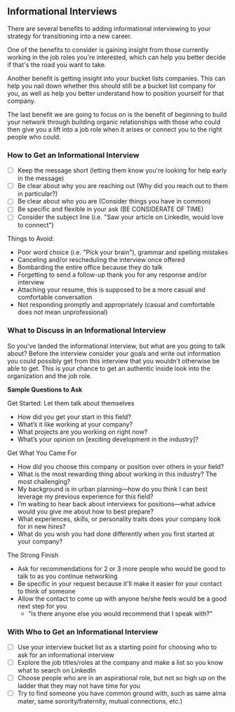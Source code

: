 ## Informational Interviews

There are several benefits to adding informational interviewing to your strategy for transitioning into a new career.

One of the benefits to consider is gaining insight from those currently working in the job roles you're interested, which can help you better decide if that's the road you want to take.

Another benefit is getting insight into your bucket lists companies. This can help you nail down whether this should still be a bucket list company for you, as well as help you better understand how to position yourself for that company.

The last benefit we are going to focus on is the benefit of beginning to build your network through building organic relationships with those who could then give you a lift into a job role when it arises or connect you to the right people who could.

### How to Get an Informational Interview
- [ ] Keep the message short (letting them know you're looking for help early in the message)
- [ ] Be clear about why you are reaching out (Why did you reach out to them in particular?)
- [ ] Be clear about who you are (Consider things you have in common)
- [ ] Be specific and flexible in your ask (BE CONSIDERATE OF TIME)
- [ ] Consider the subject line (i.e. "Saw your article on LinkedIn, would love to connect")

Things to Avoid:
- Poor word choice (i.e. "Pick your brain"), grammar and spelling mistakes
- Canceling and/or rescheduling the interview once offered
- Bombarding the entire office because they do talk
- Forgetting to send a follow-up thank you for any response and/or interview
- Attaching your resume, this is supposed to be a more casual and comfortable conversation
- Not responding promptly and appropriately (casual and comfortable does not mean unprofessional)

### What to Discuss in an Informational Interview
So you've landed the informational interview, but what are you going to talk about? Before the interview consider your goals and write out information you could possibly get from this interview that you wouldn't otherwise be able to get. This is your chance to get an authentic inside look into the organization and the job role.

**Sample Questions to Ask**

Get Started: Let them talk about themselves
- How did you get your start in this field?
- What’s it like working at your company?
- What projects are you working on right now?
- What’s your opinion on [exciting development in the industry]?

Get What You Came For
- How did you choose this company or position over others in your field?
- What is the most rewarding thing about working in this industry? The most challenging?
- My background is in urban planning—how do you think I can best leverage my previous experience for this field?
- I’m waiting to hear back about interviews for positions—what advice would you give me about how to best prepare?
- What experiences, skills, or personality traits does your company look for in new hires?
- What do you wish you had done differently when you first started at your company?

The Strong Finish
- Ask for recommendations for 2 or 3 more people who would be good to talk to as you continue networking
- Be specific in your request because it'll make it easier for your contact to think of someone
- Allow the contact to come up with anyone he/she feels would be a good next step for you
  - "Is there anyone else you would recommend that I speak with?"

### With Who to Get an Informational Interview
- [ ] Use your interview bucket list as a starting point for choosing who to ask for an informational interview
- [ ] Explore the job titles/roles at the company and make a list so you know what to search on LinkedIn
- [ ] Choose people who are in an aspirational role, but not so high up on the ladder that they may not have time for you
- [ ] Try to find someone you have common ground with, such as same alma mater, same sorority/fraternity, mutual connections, etc.)
